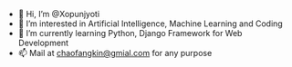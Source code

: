 - 👋 Hi, I’m @Xopunjyoti
- 👀 I’m interested in Artificial Intelligence, Machine Learning and Coding
- 🌱 I’m currently learning Python, Django Framework for Web Development
- 📫 Mail at chaofangkin@gmial.com for any purpose

<!---
Xopunjyoti/Xopunjyoti is a ✨ special ✨ repository because its `README.md` (this file) appears on your GitHub profile.
You can click the Preview link to take a look at your changes.
--->

